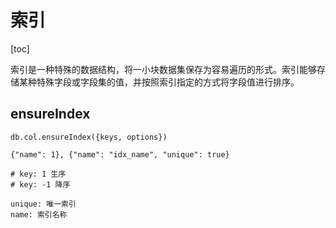 # 索引

[toc]

索引是一种特殊的数据结构，将一小块数据集保存为容易遍历的形式。索引能够存储某种特殊字段或字段集的值，并按照索引指定的方式将字段值进行排序。

## ensureIndex

```text
db.col.ensureIndex({keys, options})

{"name": 1}, {"name": "idx_name", "unique": true}

# key: 1 生序
# key: -1 降序

unique: 唯一索引
name: 索引名称

```
